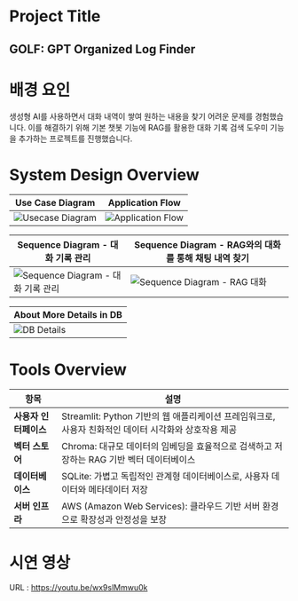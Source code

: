 # Project Title

## GOLF: GPT Organized Log Finder


# 배경 요인 
생성형 AI를 사용하면서 대화 내역이 쌓여 원하는 내용을 찾기 어려운 문제를 경험했습니다. 이를 해결하기 위해 기본 챗봇 기능에 RAG를 활용한 대화 기록 검색 도우미 기능을 추가하는 프로젝트를 진행했습니다.

# System Design Overview

| **Use Case Diagram**                                                                                                     | **Application Flow**                                                                                                   |
|--------------------------------------------------------------------------------------------------------------------------|-----------------------------------------------------------------------------------------------------------------------|
| ![Usecase Diagram](https://github.com/user-attachments/assets/63256573-fb7c-4fc9-b81a-6be71b653e82)                      | ![Application Flow](https://github.com/user-attachments/assets/223685c2-5e7b-4dcd-a1f5-7072fe039cdb)                  |

| **Sequence Diagram - 대화 기록 관리**                                                                                   | **Sequence Diagram - RAG와의 대화를 통해 채팅 내역 찾기**                                                             |
|--------------------------------------------------------------------------------------------------------------------------|-----------------------------------------------------------------------------------------------------------------------|
| ![Sequence Diagram - 대화 기록 관리](https://github.com/user-attachments/assets/c196e1e7-9c00-4571-82bb-0c2dea31e239)    | ![Sequence Diagram - RAG 대화](https://github.com/user-attachments/assets/bd34f4e3-7d71-4da9-93aa-df6a8744515c)        |

| **About More Details in DB**                                                                                             |
|--------------------------------------------------------------------------------------------------------------------------|
| ![DB Details](https://github.com/user-attachments/assets/9c650a62-37a8-4631-8ebf-6fe62e417276)                                                                 |

# Tools Overview

| **항목**                | **설명**                                                                                  |
|-------------------------|------------------------------------------------------------------------------------------|
| **사용자 인터페이스**   | Streamlit: Python 기반의 웹 애플리케이션 프레임워크로, 사용자 친화적인 데이터 시각화와 상호작용 제공 |
| **벡터 스토어**         | Chroma: 대규모 데이터의 임베딩을 효율적으로 검색하고 저장하는 RAG 기반 벡터 데이터베이스     |
| **데이터베이스**        | SQLite: 가볍고 독립적인 관계형 데이터베이스로, 사용자 데이터와 메타데이터 저장               |
| **서버 인프라**         | AWS (Amazon Web Services): 클라우드 기반 서버 환경으로 확장성과 안정성을 보장                |


# 시연 영상
URL : https://youtu.be/wx9slMmwu0k

